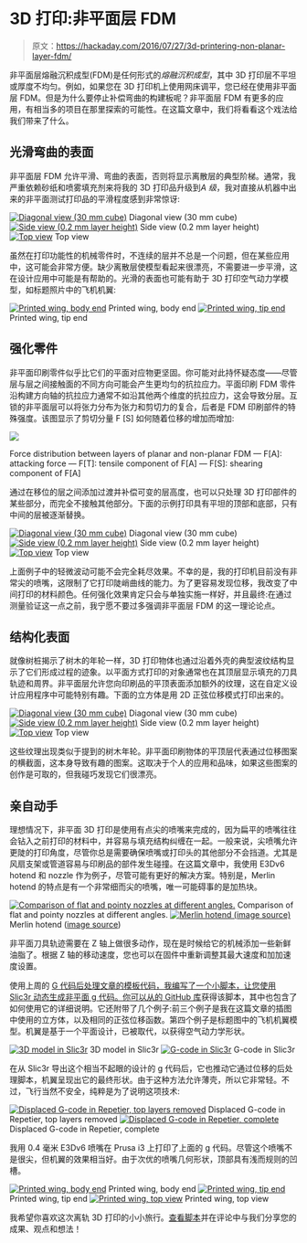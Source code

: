# 3D 打印:非平面层 FDM

> 原文：<https://hackaday.com/2016/07/27/3d-printering-non-planar-layer-fdm/>

非平面层熔融沉积成型(FDM)是任何形式的*熔融沉积成型*，其中 3D 打印层不平坦或厚度不均匀。例如，如果您在 3D 打印机上使用网床调平，您已经在使用非平面层 FDM。但是为什么要停止补偿弯曲的构建板呢？非平面层 FDM 有更多的应用，有相当多的项目在那里探索的可能性。在这篇文章中，我们将看看这个戏法给我们带来了什么。

## 光滑弯曲的表面

非平面层 FDM 允许平滑、弯曲的表面，否则将显示离散层的典型阶梯。通常，我严重依赖砂纸和喷雾填充剂来将我的 3D 打印品升级到*A 级*，我对直接从机器中出来的非平面测试打印品的平滑程度感到非常惊讶:

 [![Diagonal view (30 mm cube)](img/ca81d22dd130b3f9bfacd7db25df2faa.png "non-planar-layer-fdm__MG_0427")](https://hackaday.com/2016/07/27/3d-printering-non-planar-layer-fdm/non-planar-layer-fdm__mg_0427/) Diagonal view (30 mm cube) [![Side view (0.2 mm layer height)](img/3ccd7721375e35576f18875e6b3fead1.png "non-planar-layer-fdm__MG_0440")](https://hackaday.com/2016/07/27/3d-printering-non-planar-layer-fdm/non-planar-layer-fdm__mg_0440/) Side view (0.2 mm layer height) [![Top view](img/1714d2b4deeb31745c6ef6a01baa8076.png "non-planar-layer-fdm__MG_0446")](https://hackaday.com/2016/07/27/3d-printering-non-planar-layer-fdm/non-planar-layer-fdm__mg_0446/) Top view

虽然在打印功能性的机械零件时，不连续的层并不总是一个问题，但在某些应用中，这可能会非常方便。缺少离散层使模型看起来很漂亮，不需要进一步平滑，这在设计应用中可能是有帮助的。光滑的表面也可能有助于 3D 打印空气动力学模型，如标题照片中的飞机机翼:

 [![Printed wing, body end](img/908390ed57ff42489718c5b914307e2f.png "non-planar-layer-fdm__MG_0449")](https://hackaday.com/2016/07/27/3d-printering-non-planar-layer-fdm/non-planar-layer-fdm__mg_0449/) Printed wing, body end [![Printed wing, tip end](img/6b38655ab89872ff8433da0aec47660a.png "non-planar-layer-fdm__MG_0450")](https://hackaday.com/2016/07/27/3d-printering-non-planar-layer-fdm/non-planar-layer-fdm__mg_0450/) Printed wing, tip end

## 强化零件

非平面印刷零件似乎比它们的平面对应物更坚固。你可能对此持怀疑态度——尽管层与层之间接触面的不同方向可能会产生更均匀的抗拉应力。平面印刷 FDM 零件沿构建方向轴的抗拉应力通常不如沿其他两个维度的抗拉应力，这会导致分层。互锁的非平面层可以将张力分布为张力和剪切力的复合，后者是 FDM 印刷部件的特殊强度。该图显示了剪切分量 F [S] 如何随着位移的增加而增加:

[![](img/32bf8df207c0f55a44803a94527384ec.png)](https://hackaday.com/wp-content/uploads/2016/07/non-planar-layer-fdm_graphics-022.png)

Force distribution between layers of planar and non-planar FDM — F[A]: attacking force — F[T]: tensile component of F[A] — F[S]: shearing component of F[A]

通过在移位的层之间添加过渡并补偿可变的层高度，也可以只处理 3D 打印部件的某些部分，而完全不接触其他部分。下面的示例打印具有平坦的顶部和底部，只有中间的层被逐渐替换。

 [![Diagonal view (30 mm cube)](img/d13ff645f3ac8c8f8f0c0e0405001129.png "non-planar-layer-fdm__MG_0426")](https://hackaday.com/2016/07/27/3d-printering-non-planar-layer-fdm/non-planar-layer-fdm__mg_0426/) Diagonal view (30 mm cube) [![Side view (0.2 mm layer height)](img/7fb050ef9e61e6e3567256422f0349a3.png "non-planar-layer-fdm__MG_0439")](https://hackaday.com/2016/07/27/3d-printering-non-planar-layer-fdm/non-planar-layer-fdm__mg_0439/) Side view (0.2 mm layer height) [![Top view](img/8c7a4dd2d362c45239f1dfc270880aae.png "non-planar-layer-fdm__MG_0445")](https://hackaday.com/2016/07/27/3d-printering-non-planar-layer-fdm/non-planar-layer-fdm__mg_0445/) Top view

上面例子中的轻微波动可能不会完全耗尽效果。不幸的是，我的打印机目前没有非常尖的喷嘴，这限制了它打印陡峭曲线的能力。为了更容易发现位移，我改变了中间打印的材料颜色。任何强化效果肯定只会与单独实施一样好，并且最终:在通过测量验证这一点之前，我宁愿不要过多强调非平面层 FDM 的这一理论论点。

## 结构化表面

就像树桩揭示了树木的年轮一样，3D 打印物体也通过沿着外壳的典型波纹结构显示了它们形成过程的迹象。以平面方式打印的对象通常也在其顶层显示填充的刀具轨迹和周界。非平面层允许您向印刷品的平顶表面添加额外的纹理，这在自定义设计应用程序中可能特别有趣。下面的立方体是用 2D 正弦位移模式打印出来的。

 [![Diagonal view (30 mm cube)](img/f1b8101a96ea281df1a8dd3a8bf03610.png "non-planar-layer-fdm__MG_0423")](https://hackaday.com/2016/07/27/3d-printering-non-planar-layer-fdm/non-planar-layer-fdm__mg_0423/) Diagonal view (30 mm cube) [![Side view (0.2 mm layer height)](img/d5f8ae9c0f24064a2302c7dd7734e760.png "non-planar-layer-fdm__MG_0437")](https://hackaday.com/2016/07/27/3d-printering-non-planar-layer-fdm/non-planar-layer-fdm__mg_0437/) Side view (0.2 mm layer height) [![Top view](img/e67695544a4bf8e57599a51189a830b0.png "non-planar-layer-fdm__MG_0443")](https://hackaday.com/2016/07/27/3d-printering-non-planar-layer-fdm/non-planar-layer-fdm__mg_0443/) Top view

这些纹理出现类似于提到的树木年轮。非平面印刷物体的平顶层代表通过位移图案的横截面，这本身导致有趣的图案。这取决于个人的应用和品味，如果这些图案的创作是可取的，但我碰巧发现它们很漂亮。

## 亲自动手

理想情况下，非平面 3D 打印是使用有点尖的喷嘴来完成的，因为扁平的喷嘴往往会钻入之前打印的材料中，并容易与填充结构纠缠在一起。一般来说，尖喷嘴允许更陡的打印角度，尽管你总是需要确保喷嘴或打印头的其他部分不会挡道。尤其是风扇支架或管道容易与印刷品的部件发生碰撞。在这篇文章中，我使用 E3Dv6 hotend 和 nozzle 作为例子，尽管可能有更好的解决方案。特别是，Merlin hotend 的特点是有一个非常细而尖的喷嘴，唯一可能碍事的是加热块。

 [![Comparison of flat and pointy nozzles at different angles.](img/b80dfbf3f4db0ce7743ef72cf55c533a.png "non-planar-layer-fdm_graphics-01")](https://hackaday.com/2016/07/27/3d-printering-non-planar-layer-fdm/non-planar-layer-fdm_graphics-01/) Comparison of flat and pointy nozzles at different angles. [![Merlin hotend (image source)](img/5b603aa526207027f7f9c9f561fd5b5e.png "MERLIN_ASSEMBLED")](https://hackaday.com/2016/07/27/3d-printering-non-planar-layer-fdm/merlin_assembled/) Merlin hotend ([image source](http://reprap.org/wiki/File:MERLIN_ASSEMBLED.png))

非平面刀具轨迹需要在 Z 轴上做很多动作，现在是时候给它的机械添加一些新鲜油脂了。根据 Z 轴的移动速度，您也可以在固件中重新调整其最大速度和加加速度设置。

使用上周的 [G 代码后处理文章的模板代码，我编写了一个小脚本，让您使用 Slic3r 动态生成非平面 g 代码。你可以从](http://hackaday.com/2016/07/20/3d-printering-g-code-post-processing-with-perl/)[的 GitHub 库](https://github.com/makertum/non-planar-layer-fdm)获得该脚本，其中也包含了如何使用它的详细说明。它还附带了几个例子:前三个例子是我在这篇文章的插图中使用的立方体，以及相同的正弦位移函数。第四个例子是标题图中的飞机机翼模型。机翼是基于一个平面设计，已被取代，以获得空气动力学形状。

 [![3D model in Slic3r](img/a4f2d2e2f22ea1d790b934b73639b864.png "non-planar-layer-fdm_3d-model_yellow")](https://hackaday.com/2016/07/27/3d-printering-non-planar-layer-fdm/non-planar-layer-fdm_3d-model_yellow/) 3D model in Slic3r [![G-code in Slic3r](img/1b2421ff8c0d61a4b7e0e21d3dce9cbd.png "non-planar-layer-fdm_3d-model_sliced")](https://hackaday.com/2016/07/27/3d-printering-non-planar-layer-fdm/non-planar-layer-fdm_3d-model_sliced/) G-code in Slic3r

在从 Slic3r 导出这个相当不起眼的设计的 g 代码后，它也推动它通过位移的后处理脚本，机翼呈现出它的最终形状。由于这种方法允许薄壳，所以它非常轻。不过，飞行当然不安全，纯粹是为了说明这项技术:

 [![Displaced G-code in Repetier, top layers removed](img/d82d9d1cfa2e57c53a954352ff887a2b.png "non-planar-layer-fdm_warped_open")](https://hackaday.com/2016/07/27/3d-printering-non-planar-layer-fdm/non-planar-layer-fdm_warped_open/) Displaced G-code in Repetier, top layers removed [![Displaced G-code in Repetier, complete](img/5e8bcccafa7b4cc21fe6a7f696c403cd.png "non-planar-layer-fdm_warped_full")](https://hackaday.com/2016/07/27/3d-printering-non-planar-layer-fdm/non-planar-layer-fdm_warped_full/) Displaced G-code in Repetier, complete

我用 0.4 毫米 E3Dv6 喷嘴在 Prusa i3 上打印了上面的 g 代码。尽管这个喷嘴不是很尖，但机翼的效果相当好。由于次优的喷嘴几何形状，顶部具有浅而规则的凹槽。

 [![Printed wing, body end](img/077f1abd68b130eb118f98644538e66b.png "non-planar-layer-fdm__MG_0453")](https://hackaday.com/2016/07/27/3d-printering-non-planar-layer-fdm/non-planar-layer-fdm__mg_0453/) Printed wing, body end [![Printed wing, tip end](img/f4f45e7e6d4758794cedaed30c4530a5.png "non-planar-layer-fdm__MG_0455")](https://hackaday.com/2016/07/27/3d-printering-non-planar-layer-fdm/non-planar-layer-fdm__mg_0455/) Printed wing, tip end [![Printed wing, top view](img/67aaf994aa036c0a0c4d0b617ea38e96.png "non-planar-layer-fdm__MG_0456")](https://hackaday.com/2016/07/27/3d-printering-non-planar-layer-fdm/non-planar-layer-fdm__mg_0456/) Printed wing, top view

我希望你喜欢这次离轨 3D 打印的小小旅行。[查看脚本](https://github.com/makertum/non-planar-layer-fdm)并在评论中与我们分享您的成果、观点和想法！